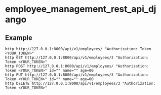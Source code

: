 # employee_management_rest_api_django
## Example
    
    http http://127.0.0.1:8000/api/v1/employees/ "Authorization: Token <YOUR_TOKEN>"
    http GET http://127.0.0.1:8000/api/v1/employees/3 "Authorization: Token <YOUR_TOKEN>"
    http POST http://127.0.0.1:8000/api/v1/employees/ "Authorization: Token <YOUR_TOKEN>" id="" name="" age=00
    http PUT http://127.0.0.1:8000/api/v1/employees/3 "Authorization: Token <YOUR_TOKEN>" id="" name="" age=00
    http DELETE http://127.0.0.1:8000/api/v1/employees/3 "Authorization: Token <YOUR_TOKEN>"